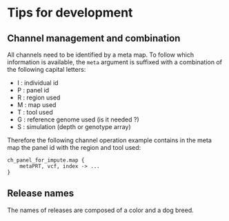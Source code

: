 # Tips for development

## Channel management and combination

All channels need to be identified by a meta map. To follow which information is available, the `meta` argument
is suffixed with a combination of the following capital letters:

- I : individual id
- P : panel id
- R : region used
- M : map used
- T : tool used
- G : reference genome used (is it needed ?)
- S : simulation (depth or genotype array)

Therefore the following channel operation example contains in the meta map the panel id with the region and tool used:

```nextflow
ch_panel_for_impute.map {
    metaPRT, vcf, index -> ...
}
```

## Release names

The names of releases are composed of a color and a dog breed.
